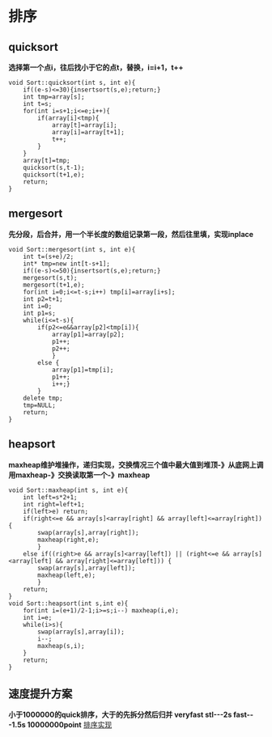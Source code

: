 # 排序 
## quicksort  
**选择第一个点i，往后找小于它的点t，替换，i=i+1，t++** 
```
void Sort::quicksort(int s, int e){
	if((e-s)<=30){insertsort(s,e);return;}
	int tmp=array[s];
	int t=s;
	for(int i=s+1;i<=e;i++){
		if(array[i]<tmp){
			array[t]=array[i];
			array[i]=array[t+1];
			t++;
		}
	}
	array[t]=tmp;
	quicksort(s,t-1);
	quicksort(t+1,e);
	return;
}
```
## mergesort
**先分段，后合并，用一个半长度的数组记录第一段，然后往里填，实现inplace**  
```
void Sort::mergesort(int s, int e){
	int t=(s+e)/2;
	int* tmp=new int[t-s+1];
	if((e-s)<=50){insertsort(s,e);return;}
	mergesort(s,t);
	mergesort(t+1,e);
	for(int i=0;i<=t-s;i++) tmp[i]=array[i+s];
	int p2=t+1;
	int i=0;
	int p1=s;
	while(i<=t-s){
		if(p2<=e&&array[p2]<tmp[i]){
			array[p1]=array[p2];
			p1++;
			p2++;
			}
		else {
			array[p1]=tmp[i];
			p1++;
			i++;}
		}
	delete tmp;
	tmp=NULL;
	return;
}
```
## heapsort
**maxheap维护堆操作，递归实现，交换情况三个值中最大值到堆顶-》从底网上调用maxheap-》交换读取第一个-》maxheap**  
```
void Sort::maxheap(int s, int e){
	int left=s*2+1;
	int right=left+1;
	if(left>e) return;
	if(right<=e && array[s]<array[right] && array[left]<=array[right]) {
		swap(array[s],array[right]); 
		maxheap(right,e);
		}
	else if((right>e && array[s]<array[left]) || (right<=e && array[s]<array[left] && array[right]<=array[left])) {
		swap(array[s],array[left]); 
		maxheap(left,e);
		}
	return;
}
void Sort::heapsort(int s,int e){
	for(int i=(e+1)/2-1;i>=s;i--) maxheap(i,e);
	int i=e;
	while(i>s){
		swap(array[s],array[i]);
		i--;
		maxheap(s,i);
	}
	return;
}
```
## 速度提升方案
**小于1000000的quick排序，大于的先拆分然后归并 veryfast stl---2s fast---1.5s 10000000point**
[排序实现](结构算法/sort.cpp)


